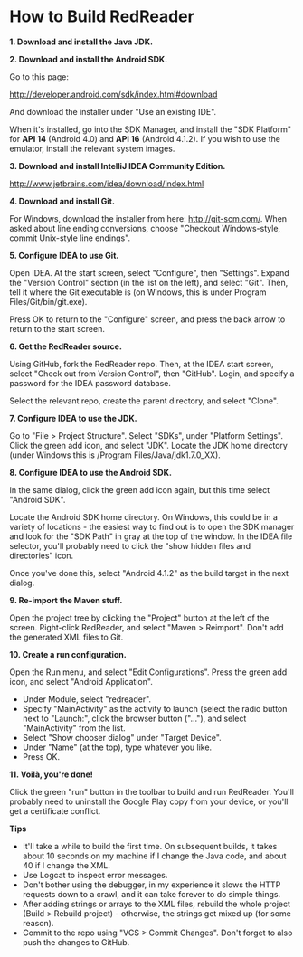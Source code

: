 How to Build RedReader
======================

**1\. Download and install the Java JDK.**

**2\. Download and install the Android SDK.**

Go to this page:

http://developer.android.com/sdk/index.html#download

And download the installer under "Use an existing IDE".

When it's installed, go into the SDK Manager, and install the "SDK Platform" for **API 14** (Android 4.0) and **API 16** (Android 4.1.2). If you wish to use the emulator, install the relevant system images.

**3\. Download and install IntelliJ IDEA Community Edition.**

http://www.jetbrains.com/idea/download/index.html

**4\. Download and install Git.**

For Windows, download the installer from here: http://git-scm.com/. When asked about line ending conversions, choose "Checkout Windows-style, commit Unix-style line endings".

**5\. Configure IDEA to use Git.**

Open IDEA. At the start screen, select "Configure", then "Settings". Expand the "Version Control" section (in the list on the left), and select "Git". Then, tell it where the Git executable is (on Windows, this is under Program Files/Git/bin/git.exe).

Press OK to return to the "Configure" screen, and press the back arrow to return to the start screen.

**6\. Get the RedReader source.**

Using GitHub, fork the RedReader repo. Then, at the IDEA start screen, select "Check out from Version Control", then "GitHub". Login, and specify a password for the IDEA password database.

Select the relevant repo, create the parent directory, and select "Clone".

**7\. Configure IDEA to use the JDK.**

Go to "File > Project Structure". Select "SDKs", under "Platform Settings". Click the green add icon, and select "JDK". Locate the JDK home directory (under Windows this is /Program Files/Java/jdk1.7.0_XX).

**8\. Configure IDEA to use the Android SDK.**

In the same dialog, click the green add icon again, but this time select "Android SDK".

Locate the Android SDK home directory. On Windows, this could be in a variety of locations - the easiest way to find out is to open the SDK manager and look for the "SDK Path" in gray at the top of the window. In the IDEA file selector, you'll probably need to click the "show hidden files and directories" icon.

Once you've done this, select "Android 4.1.2" as the build target in the next dialog.

**9\. Re-import the Maven stuff.**

Open the project tree by clicking the "Project" button at the left of the screen. Right-click RedReader, and select "Maven > Reimport". Don't add the generated XML files to Git.

**10\. Create a run configuration.**

Open the Run menu, and select "Edit Configurations". Press the green add icon, and select "Android Application".

* Under Module, select "redreader".
* Specify "MainActivity" as the activity to launch (select the radio button next to "Launch:", click the browser button ("..."), and select "MainActivity" from the list.
* Select "Show chooser dialog" under "Target Device".
* Under "Name" (at the top), type whatever you like.
* Press OK.

**11\. Voilà, you're done!**

Click the green "run" button in the toolbar to build and run RedReader. You'll probably need to uninstall the Google Play copy from your device, or you'll get a certificate conflict.

**Tips**

* It'll take a while to build the first time. On subsequent builds, it takes about 10 seconds on my machine if I change the Java code, and about 40 if I change the XML.
* Use Logcat to inspect error messages.
* Don't bother using the debugger, in my experience it slows the HTTP requests down to a crawl, and it can take forever to do simple things.
* After adding strings or arrays to the XML files, rebuild the whole project (Build > Rebuild project) - otherwise, the strings get mixed up (for some reason).
* Commit to the repo using "VCS > Commit Changes". Don't forget to also push the changes to GitHub.